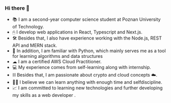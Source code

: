 ### Hi there 👋

- 📚 I am a second-year computer science student at Poznan University of Technology. 
- 🖱 I develop web applications in React, Typescript and Next.js.
- 🛠 Besides that, I also have experience working with the Node.js, REST API and MERN stack.
- 🐍 In addition, I am familiar with Python, which mainly serves me as a tool for learning algorithms and data structures
- ☁ I am a certified AWS Cloud Practitioner.
- 💻 My experience comes from self-learning along with internship.
- ⛓ Besides that, I am passionate about crypto and cloud concepts ☁.
- 👨‍🏫 I believe we can learn anything with enough time and selfdiscipline. 
- 📈 I am committed to learning new technologies and further developing my skills as a web developer .
